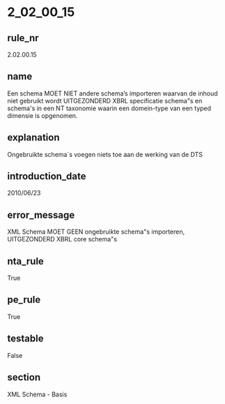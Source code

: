 # 2_02_00_15

## rule_nr
2.02.00.15

## name
Een schema MOET NIET andere schema’s importeren waarvan de inhoud niet gebruikt wordt UITGEZONDERD XBRL specificatie schema"s en schema's in een NT taxonomie waarin een domein-type van een typed dimensie is opgenomen.

## explanation
Ongebruikte schema´s voegen niets toe aan de werking van de DTS

## introduction_date
2010/06/23

## error_message
XML Schema MOET GEEN ongebruikte schema"s importeren, UITGEZONDERD XBRL core schema"s

## nta_rule
True

## pe_rule
True

## testable
False

## section
XML Schema - Basis

